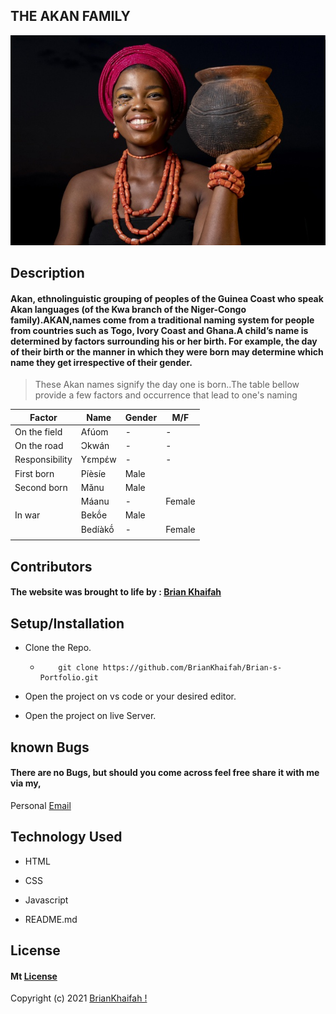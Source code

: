 ## **THE AKAN FAMILY**


![Portfolio](img/00.jpg)

## **Description**
####  Akan, ethnolinguistic grouping of peoples of the Guinea Coast who speak Akan languages (of the Kwa branch of the Niger-Congo family).AKAN,names come from a traditional naming system for people from countries such as Togo, Ivory Coast and Ghana.A child’s name is determined by factors surrounding his or her birth. For example, the day of their birth or the manner in which they were born may determine which name they get irrespective of their gender. 
                  


>  These Akan names signify the day one is born..The table bellow provide a few factors and occurrence that lead to one's naming

| Factor | Name | Gender | M/F |
| ---   |  ---     | ---  | --- |
| On the field  |  Afúom  | - | -
| On the road   |  Ɔkwán  | - | -
| Responsibility   |  Yεmpέw  | - | -
| First born  |  Píèsíe  | Male | 
| Second born | Mǎnu| Male  
|        | Máanu  |    -    | Female
| In war   | Bekṍe | Male  
|        | Bedíàkṍ |    -    | Female
|       |        |       |

## **Contributors**
#### The website was brought to life by : [**Brian Khaifah**](https://moringaschool.com/)


## **Setup/Installation**
* Clone the Repo.
    * ```
          git clone https://github.com/BrianKhaifah/Brian-s-Portfolio.git

      ```
* Open the project on vs code or your desired editor.

* Open the project on live Server.



##  **known Bugs**
#### There are no Bugs, but should you come across feel free share it with me via my,

Personal
[Email](brian.obuom@student.moringaschool.com)

## **Technology Used**
 * HTML

* CSS

* Javascript

* README.md


## **License**

#### Mt [**License**](https://choosealicense.com/licenses/mit/)

Copyright (c) 2021 [BrianKhaifah !](https://briankhaifah.github.io/Brian-s-Portfolio/)


